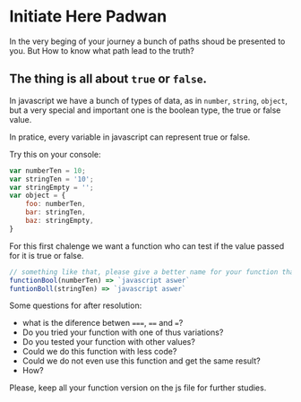 # Initiate Here Padwan

In the very beging of your journey a bunch of paths shoud be presented to you. But How to know what path lead to the truth?

## The thing is all about `true` or `false`.

In javascript we have a bunch of types of data, as in `number`, `string`, `object`, but a very special and important one is the boolean type, the true or false value.

In pratice, every variable in javascript can represent true or false.

Try this on your console:
```javascript
var numberTen = 10;
var stringTen = '10';
var stringEmpty = '';
var object = {
    foo: numberTen,
    bar: stringTen,
    baz: stringEmpty,
}
```

For this first chalenge we want a function who can test if the value passed for it is true or false.
```javascript
// something like that, please give a better name for your function than me
functionBool(numberTen) => `javascript aswer`
funtionBoll(stringTen) => `javascript aswer`
```

Some questions for after resolution:

- what is the diference betwen `===`, `==` and `=`?
- Do you tried your function with one of thus variations?
- Do you tested your function with other values?
- Could we do this function with less code?
- Could we do not even use this function and get the same result?
- How?


Please, keep all your function version on the js file for further studies.
